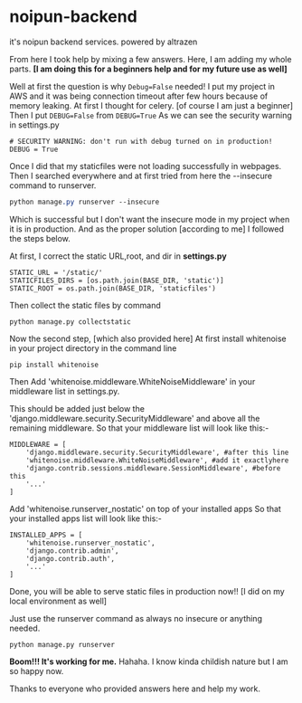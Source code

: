# noipun-backend
it's noipun backend services. powered by altrazen

<!-- How to Static file admin panel debug false problem solve? -->

From here I took help by mixing a few answers. Here, I am adding my whole parts. **[I am doing this for a beginners help and for my future use as well]**

Well at first the question is why `Debug=False` needed! I put my project in AWS and it was being connection timeout after few hours because of memory leaking. At first I thought for celery. [of course I am just a beginner] Then I put `DEBUG=False` from `DEBUG=True` As we can see the security warning in settings.py

```
# SECURITY WARNING: don't run with debug turned on in production!
DEBUG = True

```

Once I did that my staticfiles were not loading successfully in webpages. Then I searched everywhere and at first tried from here the --insecure command to runserver.

```css
python manage.py runserver --insecure

```

Which is successful but I don't want the insecure mode in my project when it is in production. And as the proper solution [according to me] I followed the steps below.

At first, I correct the static URL,root, and dir in **settings.py**

```
STATIC_URL = '/static/'
STATICFILES_DIRS = [os.path.join(BASE_DIR, 'static')]
STATIC_ROOT = os.path.join(BASE_DIR, 'staticfiles')

```

Then collect the static files by command

```
python manage.py collectstatic

```

Now the second step, [which also provided here] At first install whitenoise in your project directory in the command line

```
pip install whitenoise

```

Then Add 'whitenoise.middleware.WhiteNoiseMiddleware' in your middleware list in settings.py.

This should be added just below the 'django.middleware.security.SecurityMiddleware' and above all the remaining middleware. So that your middleware list will look like this:-

```
MIDDLEWARE = [
    'django.middleware.security.SecurityMiddleware', #after this line
    'whitenoise.middleware.WhiteNoiseMiddleware', #add it exactlyhere
    'django.contrib.sessions.middleware.SessionMiddleware', #before this
    '...'
]

```

Add 'whitenoise.runserver_nostatic' on top of your installed apps So that your installed apps list will look like this:-

```
INSTALLED_APPS = [
    'whitenoise.runserver_nostatic',
    'django.contrib.admin',
    'django.contrib.auth',
    '...'
]

```

Done, you will be able to serve static files in production now!! [I did on my local environment as well]

Just use the runserver command as always no insecure or anything needed.

```
python manage.py runserver

```

**Boom!!! It's working for me.** Hahaha. I know kinda childish nature but I am so happy now.

Thanks to everyone who provided answers here and help my work.